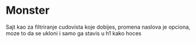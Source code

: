 # Monster
Sajt kao za filtriranje cudovista koje dobijes, promena naslova je opciona, moze to da se ukloni i samo ga stavis u h1 kako hoces
